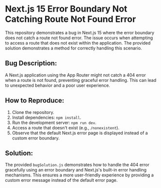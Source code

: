 # Next.js 15 Error Boundary Not Catching Route Not Found Error

This repository demonstrates a bug in Next.js 15 where the error boundary does not catch a route not found error.  The issue occurs when attempting to access a route that does not exist within the application.  The provided solution demonstrates a method for correctly handling this scenario.

## Bug Description:

A Next.js application using the App Router might not catch a 404 error when a route is not found, preventing graceful error handling. This can lead to unexpected behavior and a poor user experience.

## How to Reproduce:

1. Clone the repository.
2. Install dependencies: `npm install`.
3. Run the development server: `npm run dev`.
4. Access a route that doesn't exist (e.g., `/nonexistent`).
5. Observe that the default Next.js error page is displayed instead of a custom error boundary.

## Solution:

The provided `bugSolution.js` demonstrates how to handle the 404 error gracefully using an error boundary and Next.js's built-in error handling mechanisms.  This ensures a more user-friendly experience by providing a custom error message instead of the default error page.